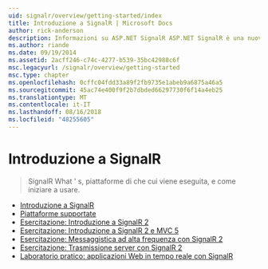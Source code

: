 ```yaml
---
uid: signalr/overview/getting-started/index
title: Introduzione a SignalR | Microsoft Docs
author: rick-anderson
description: Informazioni su ASP.NET SignalR ASP.NET SignalR è una nuova libreria per sviluppatori ASP.NET che semplifica lo sviluppo funzionalità web in tempo reale. SignalR consente bi...
ms.author: riande
ms.date: 09/19/2014
ms.assetid: 2acff246-c74c-4277-b539-35bc42988c6f
msc.legacyurl: /signalr/overview/getting-started
msc.type: chapter
ms.openlocfilehash: 0cffc04fdd33a89f2fb9735e1abeb9a6875a46a5
ms.sourcegitcommit: 45ac74e400f9f2b7dbded66297730f6f14a4eb25
ms.translationtype: MT
ms.contentlocale: it-IT
ms.lasthandoff: 08/16/2018
ms.locfileid: "48255605"
---
```

<a name="signalr-getting-started"></a>Introduzione a SignalR
====================
> SignalR What ' s, piattaforme di che cui viene eseguita, e come iniziare a usare.


- [Introduzione a SignalR](introduction-to-signalr.md)
- [Piattaforme supportate](supported-platforms.md)
- [Esercitazione: Introduzione a SignalR 2](tutorial-getting-started-with-signalr.md)
- [Esercitazione: Introduzione a SignalR 2 e MVC 5](tutorial-getting-started-with-signalr-and-mvc.md)
- [Esercitazione: Messaggistica ad alta frequenza con SignalR 2](tutorial-high-frequency-realtime-with-signalr.md)
- [Esercitazione: Trasmissione server con SignalR 2](tutorial-server-broadcast-with-signalr.md)
- [Laboratorio pratico: applicazioni Web in tempo reale con SignalR](real-time-web-applications-with-signalr.md)
